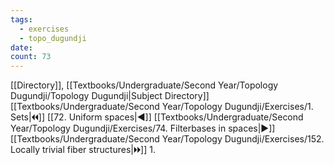 ```yaml
---
tags:
  - exercises
  - topo_dugundji
date: 
count: 73
---
```

[[Directory]], [[Textbooks/Undergraduate/Second Year/Topology Dugundji/Topology Dugundji|Subject Directory]]
[[Textbooks/Undergraduate/Second Year/Topology Dugundji/Exercises/1. Sets|🞀🞀]] [[72. Uniform spaces|◀]] [[Textbooks/Undergraduate/Second Year/Topology Dugundji/Exercises/74. Filterbases in spaces|▶]] [[Textbooks/Undergraduate/Second Year/Topology Dugundji/Exercises/152. Locally trivial fiber structures|🞂🞂]]
1. 